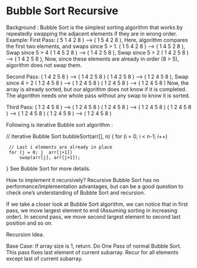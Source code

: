 # Bubble Sort Recursive

Background :
Bubble Sort is the simplest sorting algorithm that works by repeatedly swapping the adjacent elements if they are in wrong order.
Example:
First Pass:
( 5 1 4 2 8 ) –> ( 1 5 4 2 8 ), Here, algorithm compares the first two elements, and swaps since 5 > 1.
( 1 5 4 2 8 ) –> ( 1 4 5 2 8 ), Swap since 5 > 4
( 1 4 5 2 8 ) –> ( 1 4 2 5 8 ), Swap since 5 > 2
( 1 4 2 5 8 ) –> ( 1 4 2 5 8 ), Now, since these elements are already in order (8 > 5), algorithm does not swap them.

Second Pass:
( 1 4 2 5 8 ) –> ( 1 4 2 5 8 )
( 1 4 2 5 8 ) –> ( 1 2 4 5 8 ), Swap since 4 > 2
( 1 2 4 5 8 ) –> ( 1 2 4 5 8 )
( 1 2 4 5 8 ) –> ( 1 2 4 5 8 )
Now, the array is already sorted, but our algorithm does not know if it is completed. The algorithm needs one whole pass without any swap to know it is sorted.

Third Pass:
( 1 2 4 5 8 ) –> ( 1 2 4 5 8 )
( 1 2 4 5 8 ) –> ( 1 2 4 5 8 )
( 1 2 4 5 8 ) –> ( 1 2 4 5 8 )
( 1 2 4 5 8 ) –> ( 1 2 4 5 8 )

Following is iterative Bubble sort algorithm :




// Iterative Bubble Sort
bubbleSort(arr[], n)
{
  for (i = 0; i < n-1; i++)      

     // Last i elements are already in place   
     for (j = 0; j  arr[j+1])
         swap(arr[j], arr[j+1]);
} 
See Bubble Sort for more details.

 

How to implement it recursively?
Recursive Bubble Sort has no performance/implementation advantages, but can be a good question to check one’s understanding of Bubble Sort and recursion.

If we take a closer look at Bubble Sort algorithm, we can notice that in first pass, we move largest element to end (Assuming sorting in increasing order). In second pass, we move second largest element to second last position and so on.

Recursion Idea.

Base Case: If array size is 1, return.
Do One Pass of normal Bubble Sort. This pass fixes last element of current subarray.
Recur for all elements except last of current subarray.
